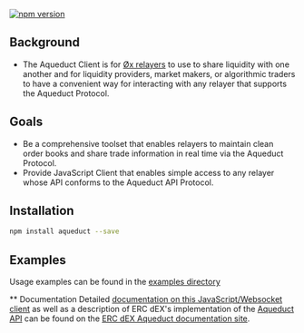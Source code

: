 [![npm version](https://badge.fury.io/js/aqueduct.svg)](https://badge.fury.io/js/aqueduct)

## Background

- The Aqueduct Client is for [Øx relayers](http://0xproject.com) to use to share liquidity with one another and for liquidity providers, market makers, or algorithmic traders to have a convenient way for interacting with any relayer that supports the Aqueduct Protocol.

## Goals

- Be a comprehensive toolset that enables relayers to maintain clean order books and share trade information in real time via the Aqueduct Protocol.
- Provide JavaScript Client that enables simple access to any relayer whose API conforms to the Aqueduct API Protocol.

## Installation

```sh
npm install aqueduct --save
```

## Examples
Usage examples can be found in the [examples directory](https://github.com/ERCdEX/aqueduct/tree/master/src/examples)

** Documentation
Detailed [documentation on this JavaScript/Websocket client](https://aqueduct.ercdex.com/#/client) as well as a description of ERC dEX's implementation of the [Aqueduct API](https://aqueduct.ercdex.com/#/rest) can be found on the [ERC dEX Aqueduct documentation site](https://aqueduct.ercdex.com).
